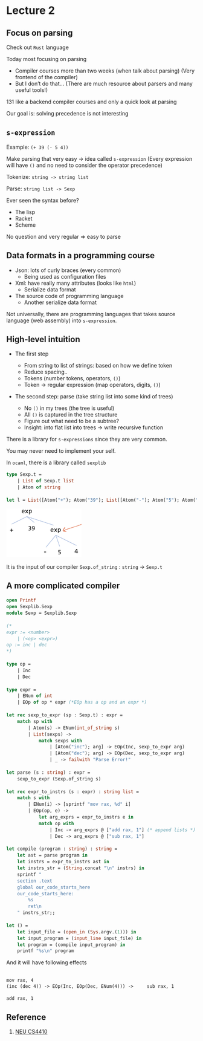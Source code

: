 # Lecture 2

## Focus on parsing

Check out `Rust` language

 Today most focusing on parsing 

- Compiler courses more than two weeks (when talk about parsing)
  (Very frontend of the compiler)
- But I don’t do that…
  (There are much resource about parsers and many useful tools!)

131 like a backend compiler courses and only a quick look at parsing

Our goal is: solving precedence is not interesting

## `s-expression`

Example: `(+ 39 (- 5 4))` 

Make parsing that very easy -> idea called `s-expression` 
(Every expression will have `()` and no need to consider the operator precedence) 

Tokenize: `string -> string list`


Parse: `string list -> Sexp`

Ever seen the syntax before?

- The lisp
- Racket
- Scheme

No question and very regular => easy to parse

## Data formats in a programming course

- Json: lots of curly braces (every common)
  - Being used as configuration files
- Xml: have really many attributes (looks like `html`)
  - Serialize data format
- The source code of programming language
  - Another serialize data format

Not universally, there are programming languages that takes source language (web assembly) into `s-expression`. 

## High-level intuition

- The first step
  - From string to list of strings: based on how we define token
  - Reduce spacing..
  - Tokens (number tokens, operators, `()`) 
  - Token -> regular expression (map operators, digits, `()`) 

- The second step: parse (take string list into some kind of trees)
  - No `()` in my trees (the tree is useful)
  - All `()` is captured in the tree structure
  - Figure out what need to be a subtree?
  - Insight: into flat list into trees -> write recursive function

There is a library for `s-expressions` since they are very common. 

You may never need to implement your self. 

In `ocaml`, there is a library called `sexplib`

```ocaml
type Sexp.t = 
	| List of Sexp.t list
	| Atom of string

let l = List([Atom("+"); Atom("39"); List([Atom("-"); Atom("5"); Atom("4")])])
```

<img src="l2.assets/image-20200117111203559.png" alt="image-20200117111203559" style="zoom:33%;" />

It is the input of our compiler `Sexp.of_string` : `string` -> `Sexp.t`

## A more complicated compiler

```ocaml
open Printf
open Sexplib.Sexp
module Sexp = Sexplib.Sexp

(*
expr := <number>
    | (<op> <expr>)
op := inc | dec
*)

type op = 
    | Inc
    | Dec

type expr = 
    | ENum of int 
    | EOp of op * expr (*EOp has a op and an expr *)

let rec sexp_to_expr (sp : Sexp.t) : expr = 
    match sp with
        | Atom(s) -> ENum(int_of_string s)
        | List(sexps) -> 
            match sexps with
                | [Atom("inc"); arg] -> EOp(Inc, sexp_to_expr arg)
                | [Atom("dec"); arg] -> EOp(Dec, sexp_to_expr arg)
                | _ -> failwith "Parse Error!"

let parse (s : string) : expr = 
    sexp_to_expr (Sexp.of_string s)

let rec expr_to_instrs (s : expr) : string list = 
    match s with
        | ENum(i) -> [sprintf "mov rax, %d" i]
        | EOp(op, e) -> 
            let arg_exprs = expr_to_instrs e in 
            match op with
                | Inc -> arg_exprs @ ["add rax, 1"] (* append lists *)
                | Dec -> arg_exprs @ ["sub rax, 1"]

let compile (program : string) : string = 
    let ast = parse program in
    let instrs = expr_to_instrs ast in
    let instrs_str = (String.concat "\n" instrs) in
    sprintf "
    section .text
    global our_code_starts_here
    our_code_starts_here:
        %s
        ret\n
    " instrs_str;;

let () = 
    let input_file = (open_in (Sys.argv.(1))) in
    let input_program = (input_line input_file) in
    let program = (compile input_program) in
    printf "%s\n" program
```

And it will have following effects

```
																									mov rax, 4
(inc (dec 4)) -> EOp(Inc, EOp(Dec, ENum(4))) -> 	sub rax, 1
																									add rax, 1
```



## Reference

1. [NEU CS4410](https://course.ccs.neu.edu/cs4410/lec_let-and-stack_notes.html)